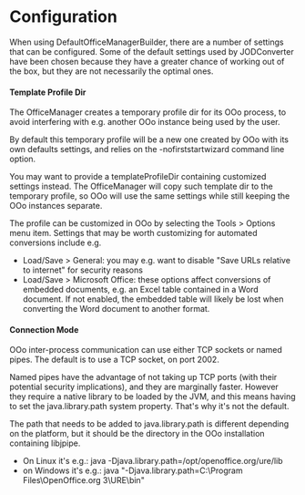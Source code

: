 # Configuration

When using DefaultOfficeManagerBuilder, there are a number of settings that can be configured. Some of the default settings used by JODConverter have been chosen because they have a greater chance of working out of the box, but they are not necessarily the optimal ones.

#### Template Profile Dir

The OfficeManager creates a temporary profile dir for its OOo process, to avoid interfering with e.g. another OOo instance being used by the user.

By default this temporary profile will be a new one created by OOo with its own defaults settings, and relies on the -nofirststartwizard command line option.

You may want to provide a templateProfileDir containing customized settings instead. The OfficeManager will copy such template dir to the temporary profile, so OOo will use the same settings while still keeping the OOo instances separate.

The profile can be customized in OOo by selecting the Tools > Options menu item. Settings that may be worth customizing for automated conversions include e.g.

- Load/Save > General: you may e.g. want to disable "Save URLs relative to internet" for security reasons
- Load/Save > Microsoft Office: these options affect conversions of embedded documents, e.g. an Excel table contained in a Word document. If not enabled, the embedded table will likely be lost when converting the Word document to another format.

#### Connection Mode

OOo inter-process communication can use either TCP sockets or named pipes. The default is to use a TCP socket, on port 2002.

Named pipes have the advantage of not taking up TCP ports (with their potential security implications), and they are marginally faster. However they require a native library to be loaded by the JVM, and this means having to set the java.library.path system property. That's why it's not the default.

The path that needs to be added to java.library.path is different depending on the platform, but it should be the directory in the OOo installation containing libjpipe.
- On Linux it's e.g.: java -Djava.library.path=/opt/openoffice.org/ure/lib
- on Windows it's e.g.: java "-Djava.library.path=C:\Program Files\OpenOffice.org 3\URE\bin"
